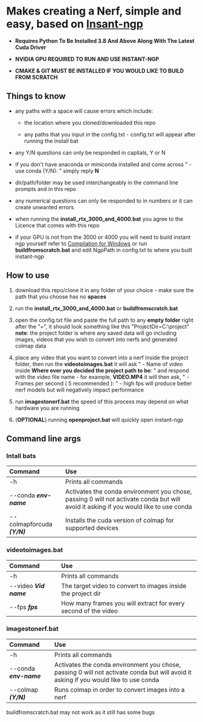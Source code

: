 # **Makes creating a Nerf, simple and easy**, based on [Insant-ngp](https://github.com/NVlabs/instant-ngp)

- **Requires Python To Be Installed 3.8 And Above Along With The Latest Cuda Driver**

-  **NVIDIA GPU REQUIRED TO RUN AND USE INSTANT-NGP**
  
- **CMAKE & GIT MUST BE INSTALLED IF YOU WOULD LIKE TO BUILD FROM SCRATCH** 

## **Things to know**
- any paths with a space will cause errors which include:
  - the location where you cloned/downloaded this repo
    
  - any paths that you input in the config.txt - config.txt will appear after running the install bat
    
- any Y/N questions can only be responded in capitals, Y or N
  
- if you don't have anaconda or miniconda installed and come across " - use conda (Y/N): " simply reply **N**
  
- dir/path/folder may be used interchangeably in the command line prompts and in this repo
  
- any numerical questions can only be responded to in numbers or it can create unwanted errors
  
- when running the **install_rtx_3000_and_4000.bat** you agree to the Licence that comes with this repo
  
- if your GPU is not from the 3000 or 4000 you will need to build instant ngp yourself refer to [Compilation for Windows](https://github.com/NVlabs/instant-ngp#compilation:~:text=Compilation,config%20RelWithDebInfo%20%2Dj) or run **buildfromscratch.bat** and edit NgpPath in config.txt to where you built instant-ngp


## **How to use**
1. download this repo/clone it in any folder of your choice - make sure the path that you choose has no **spaces**
   
2. run the **install_rtx_3000_and_4000.bat** or **buildfromscratch.bat**
   
3. open the config.txt file and paste the full path to any **empty folder** right after the "=", it should look something like this "ProjectDir=C:\project" **note**: the project folder is where any saved data will go including images, videos that you wish to convert into nerfs and generated colmap data
   
4. place any video that you want to convert into a nerf inside the project folder, then run the **videotoimages.bat** it will ask " - Name of video inside **Where ever you decided the project path to be**: " and respond with the video file name - for example, **VIDEO.MP4** it will then ask, " - Frames per second ( 5 recommended ): " - high fps will produce better nerf models but will negatively impact performance
   
5. run **imagestonerf.bat** the speed of this process may depend on what hardware you are running
    
6. (**OPTIONAL**) running **openproject.bat** will quickly open instant-ngp


## **Command line args**
### Intall bats
| Command                 | Use                                                      |
| :---------------------- | :------------------------------------------------------- |
| -h                      | Prints all commands                                      |
| --conda  ***env-name***| Activates the conda environment you chose, passing 0 will not activate conda but will avoid it asking if you would like to use conda|
| --colmapforcuda ***(Y/N)***| Installs the cuda version of colmap for supported devices|
### videotoimages.bat
| Command                 | Use                                                      |
| :---------------------- | :------------------------------------------------------- |
| -h                      | Prints all commands                                      |
| --video  ***Vid name*** | The target video to convert to images inside the project dir|
| --fps ***fps***         | How many frames you will extract for every second of the video|
### imagestonerf.bat
| Command                 | Use                                                      |
| :---------------------- | :------------------------------------------------------- |
| -h                      | Prints all commands                                      |
| --conda  ***env-name***| Activates the conda environment you chose, passing 0 will not activate conda but will avoid it asking if you would like to use conda|
| --colmap ***(Y/N)***    | Runs colmap in order to convert images into a nerf       |



buildfromscratch.bat may not work as it still has some bugs

